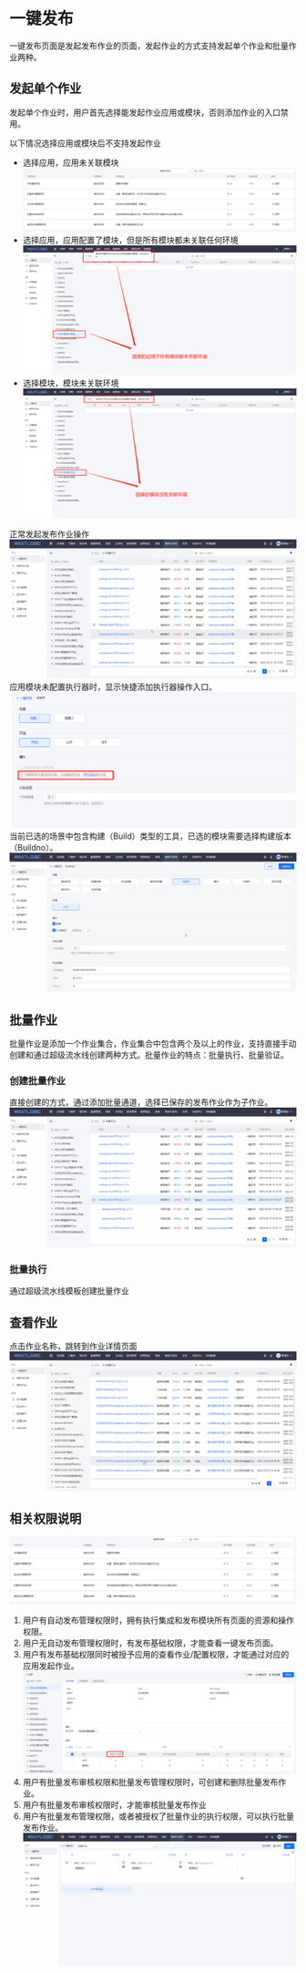 # 一键发布
一键发布页面是发起发布作业的页面，发起作业的方式支持发起单个作业和批量作业两种。

## 发起单个作业
发起单个作业时，用户首先选择能发起作业应用或模块，否则添加作业的入口禁用。

以下情况选择应用或模块后不支持发起作业
- 选择应用，应用未关联模块
  ![](images/一键发布_应用未关联模块.png)
- 选择应用，应用配置了模块，但是所有模块都未关联任何环境
  ![](images/一键发布_应用的所以模块未关联环境.png)
- 选择模块，模块未关联环境
  ![](images/一键发布_模块未关联环境.png)

正常发起发布作业操作
![](images/一键发布_添加作业.gif)
应用模块未配置执行器时，显示快捷添加执行器操作入口。
![](images/一键发布_快速关联执行器.png)
当前已选的场景中包含构建（Build）类型的工具，已选的模块需要选择构建版本（Buildno）。
![](images/一键发布_添加版本.gif)

## 批量作业
批量作业是添加一个作业集合，作业集合中包含两个及以上的作业，支持直接手动创建和通过超级流水线创建两种方式。批量作业的特点：批量执行、批量验证。

### 创建批量作业
直接创建的方式，通过添加批量通道，选择已保存的发布作业作为子作业。
![](images/一键发布_添加批量作业.gif)

### 批量执行
通过超级流水线模板创建批量作业

## 查看作业
点击作业名称，跳转到作业详情页面
![](images/一键发布_查看作业.gif)

## 相关权限说明
![](images/一键发布_相关权限.png)
1. 用户有自动发布管理权限时，拥有执行集成和发布模块所有页面的资源和操作权限。
2. 用户无自动发布管理权限时，有发布基础权限，才能查看一键发布页面。
3. 用户有发布基础权限同时被授予应用的查看作业/配置权限，才能通过对应的应用发起作业。
   ![](images/一键发布_应用配置权限.png)
4. 用户有批量发布审核权限和批量发布管理权限时，可创建和删除批量发布作业。
5. 用户有批量发布审核权限时，才能审核批量发布作业
6. 用户有批量发布管理权限，或者被授权了批量作业的执行权限，可以执行批量发布作业。
   ![](images/一键发布_批量作业授权.gif)